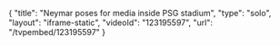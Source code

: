 {
    "title": "Neymar poses for media inside PSG stadium",
    "type": "solo",
    "layout": "iframe-static",
    "videoId": "123195597",
    "url": "\/tvpembed\/123195597"
}